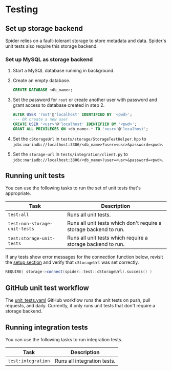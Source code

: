# Testing

## Set up storage backend

Spider relies on a fault-tolerant storage to store metadata and data. Spider's unit tests also
require this storage backend.

### Set up MySQL as storage backend

1. Start a MySQL database running in background.
2. Create an empty database.
   ```sql
   CREATE DATABASE <db_name>;
   ```
3. Set the password for `root` or create another user with password and grant access to database
   created in step 2.
   ```sql
   ALTER USER 'root'@'localhost' IDENTIFIED BY '<pwd>';
   --- OR create a new user
   CREATE USER '<usr>'@'localhost' IDENTIFIED BY '<pwd>';
   GRANT ALL PRIVILEGES ON <db_name>.* TO '<usr>'@'localhost';
   ```
4. Set the `cStorageUrl` in `tests/storage/StorageTestHelper.hpp` to
   `jdbc:mariadb://localhost:3306/<db_name>?user=<usr>&password=<pwd>`.

5. Set the `storage-url` in `tests/integration/client.py` to
   `jdbc:mariadb://localhost:3306/<db_name>?user=<usr>&password=<pwd>`.

## Running unit tests

You can use the following tasks to run the set of unit tests that's appropriate.

| Task                          | Description                                                       |
|-------------------------------|-------------------------------------------------------------------|
| `test:all`                    | Runs all unit tests.                                              |
| `test:non-storage-unit-tests` | Runs all unit tests which don't require a storage backend to run. |
| `test:storage-unit-tests`     | Runs all unit tests which require a storage backend to run.       |

If any tests show error messages for the connection function below, revisit the
[setup section](#set-up-mysql-as-storage-backend) and verify that `cStorageUrl` was set correctly.

```c++
REQUIRE( storage->connect(spider::test::cStorageUrl).success() )
```

## GitHub unit test workflow

The [unit_tests.yaml][gh-workflow-unit-tests] GitHub workflow runs the unit tests on push,
pull requests, and daily. Currently, it only runs unit tests that don't require a storage backend.

## Running integration tests

You can use the following tasks to run integration tests.

| Task                          | Description                                                       |
|-------------------------------|-------------------------------------------------------------------|
| `test:integration`            | Runs all integration tests.                                       |


[gh-workflow-unit-tests]: https://github.com/y-scope/spider/blob/main/.github/workflows/unit-tests.yaml
